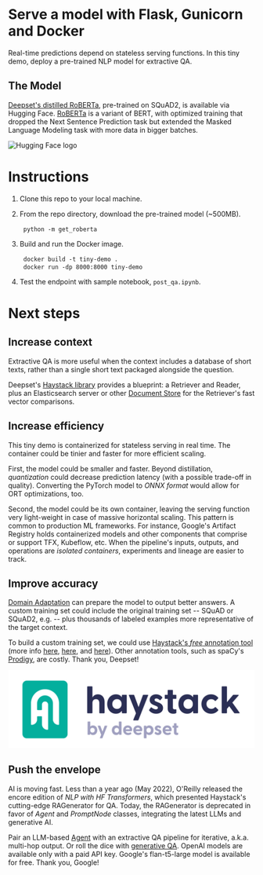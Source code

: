 # Serve a model with Flask, Gunicorn and Docker

Real-time predictions depend on stateless serving functions. In this tiny demo, deploy a pre-trained NLP model for extractive QA.

## The Model

[Deepset's distilled RoBERTa](https://huggingface.co/deepset/roberta-base-squad2-distilled), pre-trained on SQuAD2, is available via Hugging Face. [RoBERTa](https://arxiv.org/abs/1907.11692) is a variant of BERT, with optimized training that dropped the Next Sentence Prediction task but extended the Masked Language Modeling task with more data in bigger batches.

![Hugging Face logo](https://huggingface.co/front/assets/huggingface_logo-noborder.svg)

# Instructions

1. Clone this repo to your local machine.
2. From the repo directory, download the pre-trained model (~500MB).

        python -m get_roberta
3. Build and run the Docker image.

        docker build -t tiny-demo .
        docker run -dp 8000:8000 tiny-demo
4. Test the endpoint with sample notebook, `post_qa.ipynb`.

# Next steps

## Increase context
Extractive QA is more useful when the context includes a database of short texts, rather than a single short text packaged alongside the question.

Deepset's [Haystack library](https://haystack.deepset.ai/) provides a blueprint: a Retriever and Reader, plus an Elasticsearch server or other [Document Store](https://docs.haystack.deepset.ai/docs/document_store) for the Retriever's fast vector comparisons.

## Increase efficiency
This tiny demo is containerized for stateless serving in real time. The container could be tinier and faster for more efficient scaling.

First, the model could be smaller and faster. Beyond distillation, *quantization* could decrease prediction latency (with a possible trade-off in quality). Converting the PyTorch model to *ONNX format* would allow for ORT optimizations, too.

Second, the model could be its own container, leaving the serving function very light-weight in case of massive horizontal scaling. This pattern is common to production ML frameworks. For instance, Google's Artifact Registry holds containerized models and other components that comprise or support TFX, Kubeflow, etc. When the pipeline's inputs, outputs, and operations are *isolated containers*, experiments and lineage are easier to track.

## Improve accuracy
[Domain Adaptation](https://docs.haystack.deepset.ai/docs/domain_adaptation) can prepare the model to output better answers. A custom training set could include the original training set -- SQuAD or SQuAD2, e.g. -- plus thousands of labeled examples more representative of the target context.

To build a custom training set, we could use [Haystack's *free* annotation tool](https://www.deepset.ai/annotation-tool-for-labeling-datasets) (more info [here](https://www.deepset.ai/blog/labeling-data-with-haystack-annotation-tool), [here](https://docs.haystack.deepset.ai/docs/annotation), and [here](https://annotate.deepset.ai/index.html)). Other annotation tools, such as spaCy's [Prodigy](https://prodi.gy/), are costly. Thank you, Deepset!

![Deepset logo](https://raw.githubusercontent.com/deepset-ai/haystack/main/docs/img/haystack_logo_colored.png)

## Push the envelope

AI is moving fast. Less than a year ago (May 2022), O'Reilly released the encore edition of *NLP with HF Transformers*, which presented Haystack's cutting-edge RAGenerator for QA. Today, the RAGenerator is deprecated in favor of *Agent* and *PromptNode* classes, integrating the latest LLMs and generative AI.

Pair an LLM-based [Agent](https://haystack.deepset.ai/tutorials/23_answering_multihop_questions_with_agents) with an extractive QA pipeline for iterative, a.k.a. multi-hop output. Or roll the dice with [generative QA](https://haystack.deepset.ai/tutorials/22_pipeline_with_promptnode). OpenAI models are available only with a paid API key. Google's flan-t5-large model is available for free. Thank you, Google!
